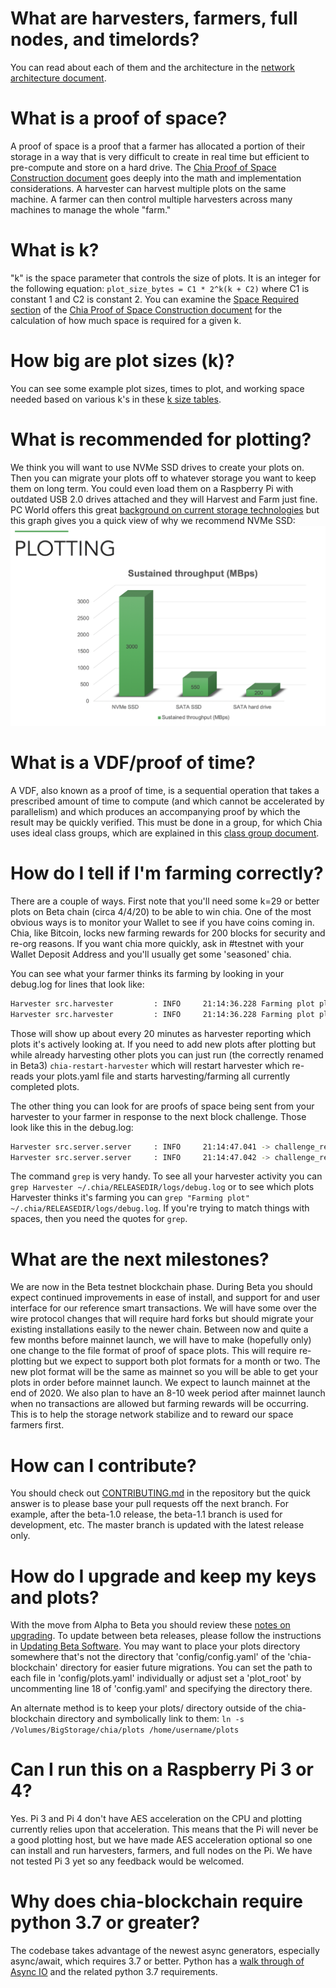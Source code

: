 # What are harvesters, farmers, full nodes, and timelords?

You can read about each of them and the architecture in the [network architecture document](https://github.com/Chia-Network/chia-blockchain/wiki/Network-Architecture).

# What is a proof of space?

A proof of space is a proof that a farmer has allocated a portion of their storage in a way that is very difficult to create in real time but efficient to pre-compute and store on a hard drive. The [Chia Proof of Space Construction document](https://www.chia.net/assets/proof_of_space.pdf) goes deeply into the math and implementation considerations. A harvester can harvest multiple plots on the same machine. A farmer can then control multiple harvesters across many machines to manage the whole "farm."

# What is k?

"k" is the space parameter that controls the size of plots. It is an integer for the following equation: `plot_size_bytes = C1 * 2^k(k + C2)` where C1 is constant 1 and C2 is constant 2. You can examine the [Space Required section](https://www.chia.net/assets/proof_of_space.pdf#page=15) of the [Chia Proof of Space Construction document](https://www.chia.net/assets/proof_of_space.pdf) for the calculation of how much space is required for a given k.

# How big are plot sizes (k)?

You can see some example plot sizes, times to plot, and working space needed based on various k's in these [k size tables](https://github.com/Chia-Network/chia-blockchain/wiki/k-sizes).

# What is recommended for plotting?

We think you will want to use NVMe SSD drives to create your plots on. Then you can migrate your plots off to whatever storage you want to keep them on long term. You could even load them on a Raspberry Pi with outdated USB 2.0 drives attached and they will Harvest and Farm just fine. PC World offers this great [background on current storage technologies](https://www.pcworld.com/article/2899351/everything-you-need-to-know-about-nvme.html) but this graph gives you a quick view of why we recommend NVMe SSD:
![NVMe SSD vs SATA](images/plotting-nvme-ssd.png "NVMe SSD is 5.5 times faster than SATA SSD")

# What is a VDF/proof of time?

A VDF, also known as a proof of time, is a sequential operation that takes a prescribed amount of time to compute (and which cannot be accelerated by parallelism) and which produces an accompanying proof by which the result may be quickly verified. This must be done in a group, for which Chia uses ideal class groups, which are explained in this [class group document](https://github.com/Chia-Network/oldvdf-competition/blob/master/classgroups.pdf).

# How do I tell if I'm farming correctly?

There are a couple of ways. First note that you'll need some k=29 or better plots on Beta chain (circa 4/4/20) to be able to win chia. One of the most obvious ways is to monitor your Wallet to see if you have coins coming in. Chia, like Bitcoin, locks new farming rewards for 200 blocks for security and re-org reasons. If you want chia more quickly, ask in #testnet with your Wallet Deposit Address and you'll usually get some 'seasoned' chia.

You can see what your farmer thinks its farming by looking in your debug.log for lines that look like:
```bash
Harvester src.harvester         : INFO     21:14:36.228 Farming plot plots/plot-0-27-87f55b056018e049276b59e571107dac848fcff250575c84b961a9e6bab3ad48.dat of size 27
Harvester src.harvester         : INFO     21:14:36.228 Farming plot plots/plot-1-27-c1977c1741bf36eda34c09e5fe81e6b701add1eac2772a32d9e30303737aac83.dat of size 27
```
Those will show up about every 20 minutes as harvester reporting which plots it's actively looking at. If you need to add new plots after plotting but while already harvesting other plots you can just run (the correctly renamed in Beta3) `chia-restart-harvester` which will restart harvester which re-reads your plots.yaml file and starts harvesting/farming all currently completed plots.

The other thing you can look for are proofs of space being sent from your harvester to your farmer in response to the next block challenge. Those look like this in the debug.log:
```bash
Harvester src.server.server     : INFO     21:14:47.041 -> challenge_response to peer ('127.0.0.1', 8447)
Harvester src.server.server     : INFO     21:14:47.042 -> challenge_response to peer ('127.0.0.1', 8447)
```
The command `grep` is very handy. To see all your harvester activity you can `grep Harvester ~/.chia/RELEASEDIR/logs/debug.log` or to see which plots Harvester thinks it's farming you can `grep "Farming plot" ~/.chia/RELEASEDIR/logs/debug.log`. If you're trying to match things with spaces, then you need the quotes for `grep`.

# What are the next milestones?

We are now in the Beta testnet blockchain phase. During Beta you should expect continued improvements in ease of install, and support for and user interface for our reference smart transactions. We will have some over the wire protocol changes that will require hard forks but should migrate your existing installations easily to the newer chain. Between now and quite a few months before mainnet launch, we will have to make (hopefully only) one change to the file format of proof of space plots. This will require re-plotting but we expect to support both plot formats for a month or two. The new plot format will be the same as mainnet so you will be able to get your plots in order before mainnet launch. We expect to launch mainnet at the end of 2020. We also plan to have an 8-10 week period after mainnet launch when no transactions are allowed but farming rewards will be occurring. This is to help the storage network stabilize and to reward our space farmers first.

# How can I contribute?

You should check out [CONTRIBUTING.md](https://github.com/Chia-Network/chia-blockchain/blob/master/CONTRIBUTING.md) in the repository but the quick answer is to please base your pull requests off the next branch. For example, after the beta-1.0 release, the beta-1.1 branch is used for development, etc. The master branch is updated with the latest release only.

# How do I upgrade and keep my keys and plots?

With the move from Alpha to Beta you should review these [notes on upgrading](https://github.com/Chia-Network/chia-blockchain/wiki/Upgrading-from-Alpha-to-Beta). To update between beta releases, please follow the instructions in [Updating Beta Software](https://github.com/Chia-Network/chia-blockchain/wiki/Updating-beta-software). You may want to place your plots directory somewhere that's not the directory that 'config/config.yaml' of the 'chia-blockchain' directory for easier future migrations. You can set the path to each file in 'config/plots.yaml' individually or adjust set a 'plot_root' by uncommenting line 18 of 'config.yaml' and specifying the directory there.

An alternate method is to keep your plots/ directory outside of the chia-blockchain directory and symbolically link to them: `ln -s /Volumes/BigStorage/chia/plots /home/username/plots`

# Can I run this on a Raspberry Pi 3 or 4?

Yes. Pi 3 and Pi 4 don't have AES acceleration on the CPU and plotting currently relies upon that acceleration. This means that the Pi will never be a good plotting host, but we have made AES acceleration optional so one can install and run harvesters, farmers, and full nodes on the Pi. We have not tested Pi 3 yet so any feedback would be welcomed.

# Why does chia-blockchain require python 3.7 or greater?

The codebase takes advantage of the newest async generators, especially async/await, which requires 3.7 or better. Python has a [walk through of Async IO](https://realpython.com/async-io-python/) and the related python 3.7 requirements.

